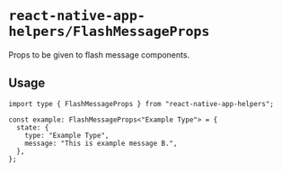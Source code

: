 # `react-native-app-helpers/FlashMessageProps`

Props to be given to flash message components.

## Usage

```tsx
import type { FlashMessageProps } from "react-native-app-helpers";

const example: FlashMessageProps<"Example Type"> = {
  state: {
    type: "Example Type",
    message: "This is example message B.",
  },
};
```
